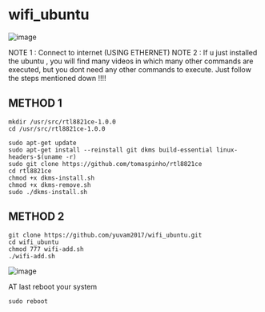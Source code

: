 # wifi_ubuntu
![image](https://user-images.githubusercontent.com/67573209/148687412-1247dac8-e092-42eb-ad17-48be77f551e1.png)


NOTE 1 : Connect to internet (USING ETHERNET) 
NOTE 2 : If u just installed the ubuntu , you will find many videos in which many other commands are executed, but you dont need any other commands to execute.
Just follow the steps mentioned down !!!!

## METHOD 1 

    mkdir /usr/src/rtl8821ce-1.0.0
    cd /usr/src/rtl8821ce-1.0.0

    sudo apt-get update 
    sudo apt-get install --reinstall git dkms build-essential linux-headers-$(uname -r)
    sudo git clone https://github.com/tomaspinho/rtl8821ce
    cd rtl8821ce
    chmod +x dkms-install.sh
    chmod +x dkms-remove.sh
    sudo ./dkms-install.sh

## METHOD 2 
    
    git clone https://github.com/yuvam2017/wifi_ubuntu.git
    cd wifi_ubuntu
    chmod 777 wifi-add.sh
    ./wifi-add.sh
    
 ![image](https://user-images.githubusercontent.com/67573209/148687465-652aaf21-c9ad-4f97-968d-9b18393b3120.png)
    

AT last reboot your system

    sudo reboot
